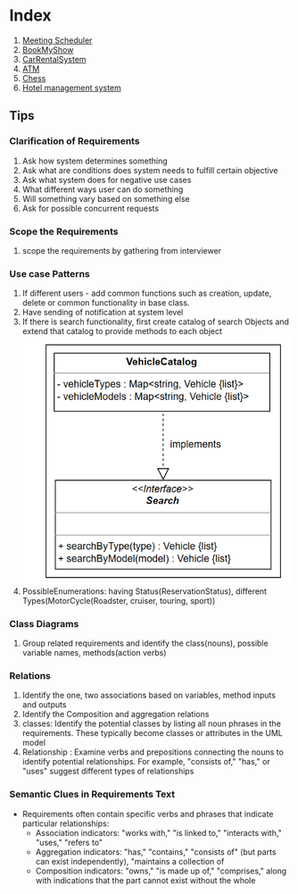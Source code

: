 # Index

1. [Meeting Scheduler](meetingSchedular/requeriments.md)
2. [BookMyShow](BookMyShow/readme.md)
3. [CarRentalSystem](carRentalSystem/readme.md)
4. [ATM](ATM/readme.md)
5. [Chess](chess/readme.md)
6. [Hotel management system](hotelManagementSystem/readme.md)


## Tips

### Clarification of Requirements
1. Ask how system determines something
2. Ask what are conditions does system needs to fulfill certain objective
3. Ask what system does for negative use cases 
4. What different ways user can do something
5. Will something vary based on something else
6. Ask for possible concurrent requests

### Scope the Requirements
1. scope the requirements by gathering from interviewer

### Use case Patterns
1. If different users - add common functions such as creation, update, delete or common functionality in base class.
2. Have sending of notification at system level 
3. If there is search functionality, first create catalog of search Objects and extend that catalog to provide methods to each object 
   ![img.png](img.png)
4. PossibleEnumerations: having Status(ReservationStatus), different Types(MotorCycle(Roadster, cruiser, touring, sport))


### Class Diagrams
1. Group related requirements and identify the class(nouns), possible variable names, methods(action verbs) 

### Relations
1. Identify the one, two associations based on variables, method inputs and outputs
2. Identify the Composition and aggregation relations
3. classes: Identify the potential classes by listing all noun phrases in the requirements. These typically become classes or attributes in the UML model
4. Relationship : Examine verbs and prepositions connecting the nouns to identify potential relationships. For example, "consists of," "has," or "uses" suggest different types of relationships

### Semantic Clues in Requirements Text
 - Requirements often contain specific verbs and phrases that indicate particular relationships:
   - Association indicators: "works with," "is linked to," "interacts with," "uses," "refers to"
   - Aggregation indicators: "has," "contains," "consists of" (but parts can exist independently), "maintains a collection of
   - Composition indicators: "owns," "is made up of," "comprises," along with indications that the part cannot exist without the whole